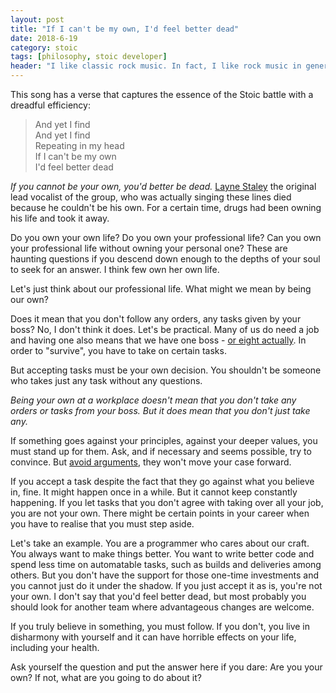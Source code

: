 ```yaml
---
layout: post
title: "If I can't be my own, I'd feel better dead"
date: 2018-6-19
category: stoic
tags: [philosophy, stoic developer]
header: "I like classic rock music. In fact, I like rock music in general and even though from time to time I listen to some Alice In Chains songs, I had never come by the one called <a href=\"https://youtu.be/g_ihXlWKC7g\">Nutshell</a>. It was <a href=\"https://dailystoic.com/\">The Daily Stoic</a> newsletter which led me to it."
---
```

This song has a verse that captures the essence of the Stoic battle with a dreadful efficiency:

> And yet I find
> <br> And yet I find
> <br> Repeating in my head
> <br> If I can't be my own
> <br> I'd feel better dead

_If you cannot be your own, you'd better be dead._ [Layne Staley](https://en.wikipedia.org/wiki/Layne_Staley) the original lead vocalist of the group, who was actually singing these lines died because he couldn't be his own. For a certain time, drugs had been owning his life and took it away.

Do you own your own life? Do you own your professional life? Can you own your professional life without owning your personal one? These are haunting questions if you descend down enough to the depths of your soul to seek for an answer. I think few own her own life.

Let's just think about our professional life. What might we mean by being our own?

Does it mean that you don't follow any orders, any tasks given by your boss? No, I don't think it does. Let's be practical. Many of us do need a job and having one also means that we have one boss - [or eight actually](https://www.youtube.com/watch?v=IwlZQJyKZ2A). In order to "survive", you have to take on certain tasks.

But accepting tasks must be your own decision. You shouldn't be someone who takes just any task without any questions.

_Being your own at a workplace doesn't mean that you don't take any orders or tasks from your boss. But it does mean that you don't just take any._

If something goes against your principles, against your deeper values, you must stand up for them. Ask, and if necessary and seems possible, try to convince. But [avoid arguments](/blog/2018/05/23/dale-carnegie-win-friends), they won't move your case forward.

If you accept a task despite the fact that they go against what you believe in, fine. It might happen once in a while. But it cannot keep constantly happening. If you let tasks that you don't agree with taking over all your job, you are not your own. There might be certain points in your career when you have to realise that you must step aside.

Let's take an example. You are a programmer who cares about our craft. You always want to make things better. You want to write better code and spend less time on automatable tasks, such as builds and deliveries among others. But you don't have the support for those one-time investments and you cannot just do it under the shadow. If you just accept it as is, you're not your own. I don't say that you'd feel better dead, but most probably you should look for another team where advantageous changes are welcome.

If you truly believe in something, you must follow. If you don't, you live in disharmony with yourself and it can have horrible effects on your life, including your health.

Ask yourself the question and put the answer here if you dare: Are you your own? If not, what are you going to do about it?
​
